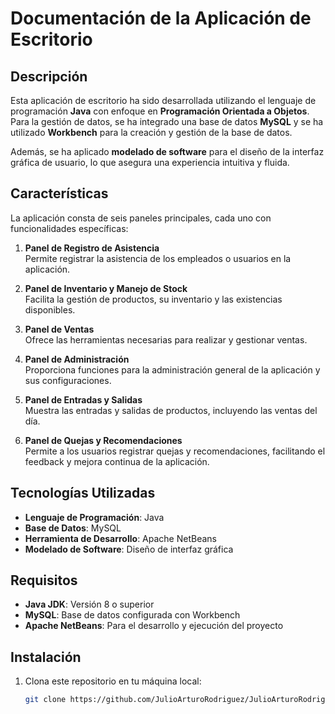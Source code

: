 # Documentación de la Aplicación de Escritorio

## Descripción

Esta aplicación de escritorio ha sido desarrollada utilizando el lenguaje de programación **Java** con enfoque en **Programación Orientada a Objetos**. Para la gestión de datos, se ha integrado una base de datos **MySQL** y se ha utilizado **Workbench** para la creación y gestión de la base de datos.

Además, se ha aplicado **modelado de software** para el diseño de la interfaz gráfica de usuario, lo que asegura una experiencia intuitiva y fluida.

## Características

La aplicación consta de seis paneles principales, cada uno con funcionalidades específicas:

1. **Panel de Registro de Asistencia**  
   Permite registrar la asistencia de los empleados o usuarios en la aplicación.

2. **Panel de Inventario y Manejo de Stock**  
   Facilita la gestión de productos, su inventario y las existencias disponibles.

3. **Panel de Ventas**  
   Ofrece las herramientas necesarias para realizar y gestionar ventas.

4. **Panel de Administración**  
   Proporciona funciones para la administración general de la aplicación y sus configuraciones.

5. **Panel de Entradas y Salidas**  
   Muestra las entradas y salidas de productos, incluyendo las ventas del día.

6. **Panel de Quejas y Recomendaciones**  
   Permite a los usuarios registrar quejas y recomendaciones, facilitando el feedback y mejora continua de la aplicación.

## Tecnologías Utilizadas

- **Lenguaje de Programación**: Java
- **Base de Datos**: MySQL
- **Herramienta de Desarrollo**: Apache NetBeans
- **Modelado de Software**: Diseño de interfaz gráfica

## Requisitos

- **Java JDK**: Versión 8 o superior
- **MySQL**: Base de datos configurada con Workbench
- **Apache NetBeans**: Para el desarrollo y ejecución del proyecto

## Instalación

1. Clona este repositorio en tu máquina local:

   ```bash
   git clone https://github.com/JulioArturoRodriguez/JulioArturoRodriguez-TRAYECTO-PROGRAMADOR-APLICACIONES-DE-ESCRITORIO-CON-CONEXI-N-A-BASE-DE-DATOS-.git
